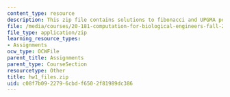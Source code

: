 ```yaml
---
content_type: resource
description: This zip file contains solutions to fibonacci and UPGMA portions.
file: /media/courses/20-181-computation-for-biological-engineers-fall-2006/c08f7b0922796cbdf6502f81989dc386_hw1_files.zip
file_type: application/zip
learning_resource_types:
- Assignments
ocw_type: OCWFile
parent_title: Assignments
parent_type: CourseSection
resourcetype: Other
title: hw1_files.zip
uid: c08f7b09-2279-6cbd-f650-2f81989dc386
---
```

